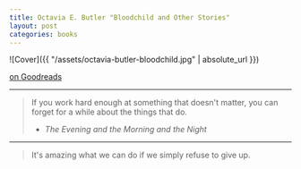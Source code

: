 ```yaml
---
title: Octavia E. Butler "Bloodchild and Other Stories"
layout: post
categories: books
---
```

![Cover]({{ "/assets/octavia-butler-bloodchild.jpg" | absolute_url }})

[on Goodreads](https://www.goodreads.com/book/show/60930.Bloodchild_and_Other_Stories)

---

> If you work hard enough at something that doesn't matter, you can forget for a while about the things that do.
> - *The Evening and the Morning and the Night*

---

> It's amazing what we can do if we simply refuse to give up.
